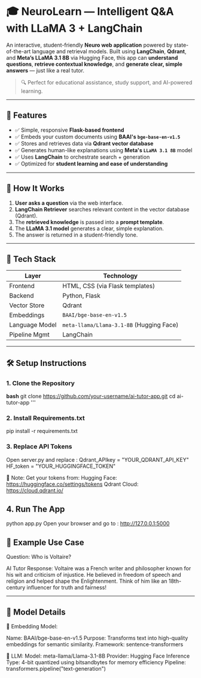 # 🎓 NeuroLearn — Intelligent Q&A with LLaMA 3 + LangChain

An interactive, student-friendly **Neuro web application** powered by state-of-the-art language and retrieval models. Built using **LangChain**, **Qdrant**, and **Meta’s LLaMA 3.1 8B** via Hugging Face, this app can **understand questions**, **retrieve contextual knowledge**, and **generate clear, simple answers** — just like a real tutor.

> 🔍 Perfect for educational assistance, study support, and AI-powered learning.

---

## 🚀 Features

- ✅ Simple, responsive **Flask-based frontend**
- ✅ Embeds your custom documents using **BAAI's `bge-base-en-v1.5`**
- ✅ Stores and retrieves data via **Qdrant vector database**
- ✅ Generates human-like explanations using **Meta's `LLaMA 3.1 8B`** model
- ✅ Uses **LangChain** to orchestrate search + generation
- ✅ Optimized for **student learning and ease of understanding**

---

## 🧠 How It Works

1. **User asks a question** via the web interface.
2. **LangChain Retriever** searches relevant content in the vector database (Qdrant).
3. The **retrieved knowledge** is passed into a **prompt template**.
4. The **LLaMA 3.1 model** generates a clear, simple explanation.
5. The answer is returned in a student-friendly tone.

---

## 🧰 Tech Stack

| Layer         | Technology                           |
|---------------|---------------------------------------|
| Frontend      | HTML, CSS (via Flask templates)       |
| Backend       | Python, Flask                         |
| Vector Store  | Qdrant                                |
| Embeddings    | `BAAI/bge-base-en-v1.5`               |
| Language Model| `meta-llama/Llama-3.1-8B` (Hugging Face) |
| Pipeline Mgmt | LangChain                             |

---

## 🛠️ Setup Instructions

### 1. Clone the Repository

**bash**
git clone https://github.com/your-username/ai-tutor-app.git
cd ai-tutor-app '''

### 2. Install Requirements.txt
pip install -r requirements.txt


### 3. Replace API Tokens
Open server.py and replace :
Qdrant_APIkey = "YOUR_QDRANT_API_KEY"
HF_token = "YOUR_HUGGINGFACE_TOKEN"

🔐 Note: Get your tokens from:
Hugging Face: https://huggingface.co/settings/tokens
Qdrant Cloud: https://cloud.qdrant.io/

## 4. Run The App
python app.py
Open your browser and go to :
http://127.0.0.1:5000

## 📌 Example Use Case
Question:
Who is Voltaire?

AI Tutor Response:
Voltaire was a French writer and philosopher known for his wit and criticism of injustice. He believed in freedom of speech and religion and helped shape the Enlightenment. Think of him like an 18th-century influencer for truth and fairness!

---

## 🧪 Model Details

🔹 Embedding Model:

Name: BAAI/bge-base-en-v1.5
Purpose: Transforms text into high-quality embeddings for semantic similarity.
Framework: sentence-transformers

🔹 LLM:
Model: meta-llama/Llama-3.1-8B
Provider: Hugging Face
Inference Type: 4-bit quantized using bitsandbytes for memory efficiency
Pipeline: transformers.pipeline("text-generation")




